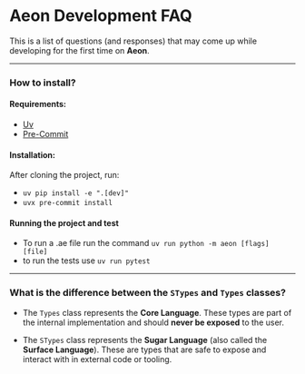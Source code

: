 # Aeon Development FAQ

This is a list of questions (and responses) that may come up while developing for the first time on **Aeon**.

---

### How to install?

#### Requirements:

- [Uv](https://github.com/astral-sh/uv)
- [Pre-Commit](https://pre-commit.com/)

#### Installation:

After cloning the project, run:
  * `uv pip install -e ".[dev]"`
  * `uvx pre-commit install`

#### Running the project and test

- To run a .ae file run the command `uv run python -m aeon [flags] [file]`
- to run the tests use `uv run pytest`

---

### What is the difference between the `STypes` and `Types` classes?

- The `Types` class represents the **Core Language**. These types are part of the internal implementation and should **never be exposed** to the user.

- The `STypes` class represents the **Sugar Language** (also called the **Surface Language**). These are types that are safe to expose and interact with in external code or tooling.
